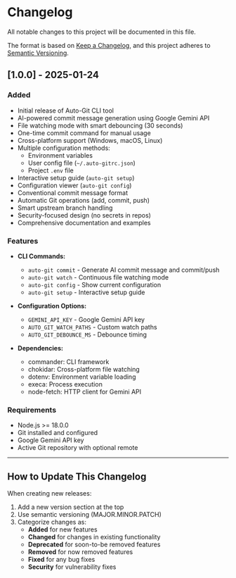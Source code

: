 # Changelog

All notable changes to this project will be documented in this file.

The format is based on [Keep a Changelog](https://keepachangelog.com/en/1.0.0/),
and this project adheres to [Semantic Versioning](https://semver.org/spec/v2.0.0.html).

## [1.0.0] - 2025-01-24

### Added
- Initial release of Auto-Git CLI tool
- AI-powered commit message generation using Google Gemini API
- File watching mode with smart debouncing (30 seconds)
- One-time commit command for manual usage
- Cross-platform support (Windows, macOS, Linux)
- Multiple configuration methods:
  - Environment variables
  - User config file (`~/.auto-gitrc.json`)
  - Project `.env` file
- Interactive setup guide (`auto-git setup`)
- Configuration viewer (`auto-git config`)
- Conventional commit message format
- Automatic Git operations (add, commit, push)
- Smart upstream branch handling
- Security-focused design (no secrets in repos)
- Comprehensive documentation and examples

### Features
- **CLI Commands:**
  - `auto-git commit` - Generate AI commit message and commit/push
  - `auto-git watch` - Continuous file watching mode
  - `auto-git config` - Show current configuration
  - `auto-git setup` - Interactive setup guide

- **Configuration Options:**
  - `GEMINI_API_KEY` - Google Gemini API key
  - `AUTO_GIT_WATCH_PATHS` - Custom watch paths
  - `AUTO_GIT_DEBOUNCE_MS` - Debounce timing

- **Dependencies:**
  - commander: CLI framework
  - chokidar: Cross-platform file watching
  - dotenv: Environment variable loading
  - execa: Process execution
  - node-fetch: HTTP client for Gemini API

### Requirements
- Node.js >= 18.0.0
- Git installed and configured
- Google Gemini API key
- Active Git repository with optional remote

---

## How to Update This Changelog

When creating new releases:

1. Add a new version section at the top
2. Use semantic versioning (MAJOR.MINOR.PATCH)
3. Categorize changes as:
   - **Added** for new features
   - **Changed** for changes in existing functionality
   - **Deprecated** for soon-to-be removed features
   - **Removed** for now removed features
   - **Fixed** for any bug fixes
   - **Security** for vulnerability fixes 